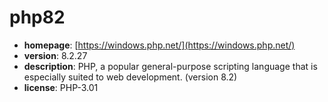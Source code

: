 # php82

- **homepage**: [https://windows.php.net/](https://windows.php.net/)
- **version**: 8.2.27
- **description**: PHP, a popular general-purpose scripting language that is especially suited to web development. (version 8.2)
- **license**: PHP-3.01

